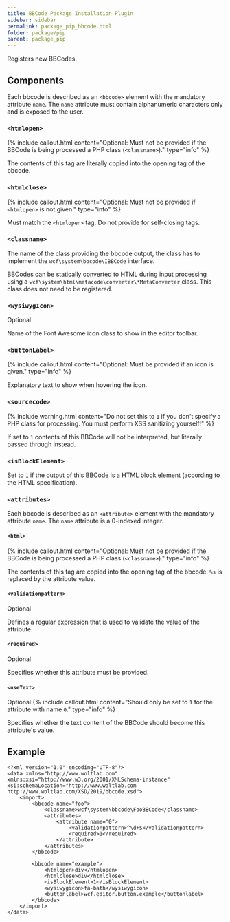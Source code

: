 ```yaml
---
title: BBCode Package Installation Plugin
sidebar: sidebar
permalink: package_pip_bbcode.html
folder: package/pip
parent: package_pip
---
```


Registers new BBCodes.

## Components

Each bbcode is described as an `<bbcode>` element with the mandatory attribute `name`.
The `name` attribute must contain alphanumeric characters only and is exposed to the user.

### `<htmlopen>`

{% include callout.html content="Optional: Must not be provided if the BBCode is being processed a PHP class (`<classname>`)." type="info" %}

The contents of this tag are literally copied into the opening tag of the bbcode.

### `<htmlclose>`

{% include callout.html content="Optional: Must not be provided if `<htmlopen>` is not given." type="info" %}

Must match the `<htmlopen>` tag.
Do not provide for self-closing tags.

### `<classname>`

The name of the class providing the bbcode output,
the class has to implement the `wcf\system\bbcode\IBBCode` interface.

BBCodes can be statically converted to HTML during input processing using a
`wcf\system\html\metacode\converter\*MetaConverter` class. This class does not
need to be registered.

### `<wysiwygIcon>`

<span class="label label-info">Optional</span>

Name of the Font Awesome icon class to show in the editor toolbar.

### `<buttonLabel>`

{% include callout.html content="Optional: Must be provided if an icon is given." type="info" %}

Explanatory text to show when hovering the icon.

### `<sourcecode>`

{% include warning.html content="Do not set this to `1` if you don't specify a PHP class for processing. You must perform XSS sanitizing yourself!" %}

If set to `1` contents of this BBCode will not be interpreted,
but literally passed through instead.

### `<isBlockElement>`

Set to `1` if the output of this BBCode is a HTML block element (according to the HTML specification).

### `<attributes>`

Each bbcode is described as an `<attribute>` element with the mandatory attribute `name`.
The `name` attribute is a 0-indexed integer.

#### `<html>`

{% include callout.html content="Optional: Must not be provided if the BBCode is being processed a PHP class (`<classname>`)." type="info" %}

The contents of this tag are copied into the opening tag of the bbcode.
`%s` is replaced by the attribute value.

#### `<validationpattern>`

<span class="label label-info">Optional</span>

Defines a regular expression that is used to validate the value of the attribute.

#### `<required>`

<span class="label label-info">Optional</span>

Specifies whether this attribute must be provided.

#### `<useText>`

<span class="label label-info">Optional</span>
{% include callout.html content="Should only be set to `1` for the attribute with name `0`." type="info" %}

Specifies whether the text content of the BBCode should become this attribute's value.

## Example

```
<?xml version="1.0" encoding="UTF-8"?>
<data xmlns="http://www.woltlab.com" xmlns:xsi="http://www.w3.org/2001/XMLSchema-instance" xsi:schemaLocation="http://www.woltlab.com http://www.woltlab.com/XSD/2019/bbcode.xsd">
	<import>
		<bbcode name="foo">
			<classname>wcf\system\bbcode\FooBBCode</classname>
			<attributes>
				<attribute name="0">
					<validationpattern>^\d+$</validationpattern>
					<required>1</required>
				</attribute>
			</attributes>
		</bbcode>
		
		<bbcode name="example">
			<htmlopen>div</htmlopen>
			<htmlclose>div</htmlclose>
			<isBlockElement>1</isBlockElement>
			<wysiwygicon>fa-bath</wysiwygicon>
			<buttonlabel>wcf.editor.button.example</buttonlabel>
		</bbcode>
	</import>
</data>
```
